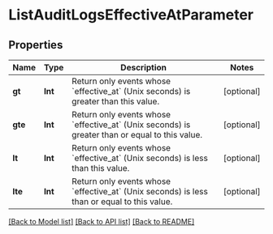 # ListAuditLogsEffectiveAtParameter

## Properties
Name | Type | Description | Notes
------------ | ------------- | ------------- | -------------
**gt** | **Int** | Return only events whose &#x60;effective_at&#x60; (Unix seconds) is greater than this value. | [optional] 
**gte** | **Int** | Return only events whose &#x60;effective_at&#x60; (Unix seconds) is greater than or equal to this value. | [optional] 
**lt** | **Int** | Return only events whose &#x60;effective_at&#x60; (Unix seconds) is less than this value. | [optional] 
**lte** | **Int** | Return only events whose &#x60;effective_at&#x60; (Unix seconds) is less than or equal to this value. | [optional] 

[[Back to Model list]](../README.md#documentation-for-models) [[Back to API list]](../README.md#documentation-for-api-endpoints) [[Back to README]](../README.md)


